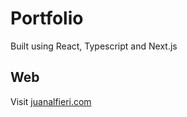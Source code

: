 # Portfolio
Built using React, Typescript and Next.js

## Web
Visit [juanalfieri.com](https://juanalfieri.com)

